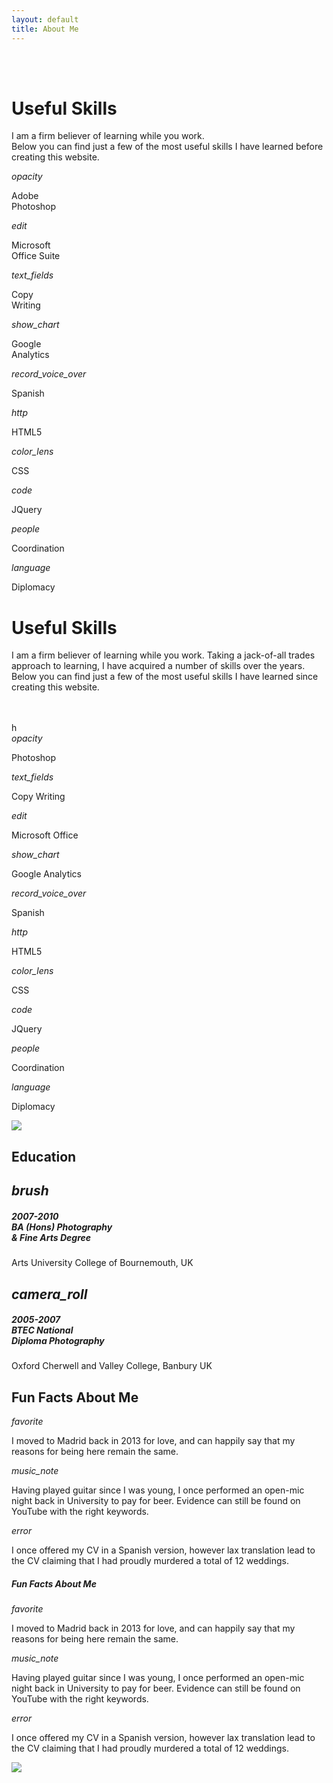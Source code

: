 ```yaml
---
layout: default
title: About Me
---
```

  <div class="container hide-on-large-only">
    <br><br>
    <h1 class="header center">Useful Skills</h1>
    <div class="row center">
      <p class="header col s12">I am a firm believer of learning while you work.
        <br>Below you can find just a few of the most useful skills I have learned before creating this website.</p>
    </div>
    <div class="row center">
           <div class="col s6 m6">
             <div class="card-panel cyan z-depth-2">
               <span class="white-text">
                 <i class="large material-icons">opacity</i>
                 <p>Adobe<br>Photoshop</p>
               </span>
             </div>
           </div>
           <div class="col s6 m6">
             <div class="card-panel cyan z-depth-2">
               <span class="white-text">
                 <i class="large material-icons">edit</i>
                 <p>Microsoft<br>Office Suite</p>
               </span>
             </div>
           </div>
           <div class="col s6 m6">
             <div class="card-panel cyan z-depth-2">
               <span class="white-text">
                 <i class="large material-icons">text_fields</i>
                 <p>Copy <br>Writing</p>
               </span>
             </div>
           </div>
           <div class="col s6 m6">
             <div class="card-panel cyan z-depth-2">
               <span class="white-text">
                 <i class="large material-icons">show_chart</i>
                 <p>Google<br>Analytics</p>
               </span>
             </div>
           </div>
           <div class="col s6 m6">
             <div class="card-panel cyan z-depth-2">
               <span class="white-text">
                 <i class="large material-icons">record_voice_over</i>
                 <p>Spanish</p>
               </span>
             </div>
           </div>
           <div class="col s6 m6">
             <div class="card-panel cyan z-depth-2">
               <span class="white-text">
                <i class="large material-icons">http</i>
                <p>HTML5</p>
               </span>
             </div>
           </div>
           <div class="col s6 m3">
             <div class="card-panel cyan z-depth-2">
               <span class="white-text">
                <i class="large material-icons">color_lens</i>
                <p>CSS</p>
               </span>
             </div>
           </div>
           <div class="col s6 m3">
             <div class="card-panel cyan z-depth-2">
               <span class="white-text">
                <i class="large material-icons">code</i>
                <p>JQuery</p>
               </span>
             </div>
           </div>
           <div class="col s6 m3">
             <div class="card-panel cyan z-depth-2">
               <span class="white-text">
                <i class="large material-icons">people</i>
                <p>Coordination</p>
               </span>
             </div>
           </div>
           <div class="col s6 m3">
             <div class="card-panel cyan z-depth-2">
               <span class="white-text">
                <i class="large material-icons">language</i>
                <p>Diplomacy</p>
               </span>
             </div>
           </div>
         </div>
  </div>
  <div id="index-banner" class="parallax-container valign-wrapper hide-on-med-and-down">
    <div class="section no-pad-bot">
      <div class="container">
        <h1 class="header center">Useful Skills</h1>
        <div class="row center">
          <p class="header col s12">I am a firm believer of learning while you work. Taking a jack-of-all trades approach to learning, I have acquired a number of skills over the years.
            <br>Below you can find just a few of the most useful skills I have learned since creating this website.</p>
        </div>
        <br><br>
        <div class="row center">h
          <div class="row">
                 <div class="col l3">
                   <div class="card-panel cyan z-depth-2">
                     <span class="white-text">
                      <i class="large material-icons">opacity</i>
                      <p>Photoshop</p>
                     </span>
                   </div>
                 </div>
                 <div class="col l3">
                   <div class="card-panel cyan z-depth-2">
                     <span class="white-text">
                      <i class="large material-icons">text_fields</i>
                      <p>Copy Writing</p>
                     </span>
                   </div>
                 </div>
                 <div class="col l3">
                   <div class="card-panel cyan z-depth-2">
                     <span class="white-text">
                       <i class="large material-icons">edit</i>
                       <p>Microsoft Office</p>
                     </span>
                   </div>
                 </div>
                 <div class="col l3">
                   <div class="card-panel cyan z-depth-2">
                     <span class="white-text">
                      <i class="large material-icons">show_chart</i>
                      <p>Google Analytics</p>
                     </span>
                   </div>
                 </div>
                 <div class="col l2">
                   <div class="card-panel cyan z-depth-2">
                     <span class="white-text">
                       <i class="large material-icons">record_voice_over</i>
                       <p>Spanish</p>
                     </span>
                   </div>
                 </div>
                 <div class="col l2">
                   <div class="card-panel cyan z-depth-2">
                     <span class="white-text">
                      <i class="large material-icons">http</i>
                      <p>HTML5</p>
                     </span>
                   </div>
                 </div>
                 <div class="col l2">
                   <div class="card-panel cyan z-depth-2">
                     <span class="white-text">
                      <i class="large material-icons">color_lens</i>
                      <p>CSS</p>
                     </span>
                   </div>
                 </div>
                 <div class="col l2">
                   <div class="card-panel cyan z-depth-2">
                     <span class="white-text">
                      <i class="large material-icons">code</i>
                      <p>JQuery</p>
                     </span>
                   </div>
                 </div>
                 <div class="col l2">
                   <div class="card-panel cyan z-depth-2">
                     <span class="white-text">
                      <i class="large material-icons">people</i>
                      <p>Coordination</p>
                     </span>
                   </div>
                 </div>
                 <div class="col l2">
                   <div class="card-panel cyan z-depth-2">
                     <span class="white-text">
                      <i class="large material-icons">language</i>
                      <p>Diplomacy</p>
                     </span>
                   </div>
                 </div>
           </div>
        </div>
      </div>
    </div>
    <div class="parallax"><img src="/assets/images/space.jpg"></div>
  </div>

  <!--   Container Section   -->
  <div class="container">
    <div class="section">
      <!--   Icon Section   -->
      <div class="row">
        <div class="row center">
          <h2 class="header col s12 light">Education</h2>
        </div>
        <div class="col s12 m6">
          <div class="icon-block">
            <h2 class="center grey-text"><i class="material-icons">brush</i></h2>
            <h5 class="center grey-text text-darken-3">2007-2010<br>BA (Hons) Photography<br> & Fine Arts Degree</h5>
            <p class="center light">Arts University College of Bournemouth, UK</p>
          </div>
        </div>
        <div class="col s12 m6">
          <div class="icon-block">
            <h2 class="center grey-text"><i class="material-icons">camera_roll</i></h2>
            <h5 class="center grey-text text-darken-3">2005-2007<br>BTEC National<br>Diploma Photography</h5>
            <p class="center light">Oxford Cherwell and Valley College, Banbury UK</p>
          </div>
        </div>
      </div>
    </div>
  </div>
  <div class="container hide-on-large-only">
        <div class="row center">
          <h2 class="header col s12 light">Fun Facts About Me</h2>
        </div>
        <div class="row center">
                <div class="col m4">
                  <div class="card-panel pink z-depth-2">
                   <i class="large material-icons white-text">favorite</i>
                    <span class="white-text">
                     <p>I moved to Madrid back in 2013 for love, and can happily say that my reasons for being here remain the same.</p>
                    </span>
                  </div>
                </div>
                 <div class="col m4">
                   <div class="card-panel pink z-depth-2">
                    <i class="large material-icons white-text">music_note</i>
                     <span class="white-text">
                      <p>Having played guitar since I was young, I once performed an open-mic night back in University to pay for beer. Evidence can still be found on YouTube with the right keywords.</p>
                     </span>
                   </div>
                 </div>
                 <div class="col m4">
                   <div class="card-panel pink z-depth-2">
                    <i class="large material-icons white-text">error</i>
                     <span class="white-text">
                      <p>I once offered my CV in a Spanish version, however lax translation lead to the CV claiming that I had proudly murdered a total of 12 weddings.</p>
                     </span>
                   </div>
                 </div>
        </div>
      </div>
<!-- Desktop/Only Parallax -->
  <div class="parallax-container valign-wrapper hide-on-med-and-down">
    <div class="section">
      <div class="container">
        <div class="row center">
          <h5 class="header col s12 light">Fun Facts About Me</h5>
        </div>
        <div class="row center">
                <div class="col l3">
                  <div class="card-panel pink z-depth-2">
                   <i class="large material-icons">favorite</i>
                    <span class="white-text">
                     <p>I moved to Madrid back in 2013 for love, and can happily say that my reasons for being here remain the same.</p>
                    </span>
                  </div>
                </div>
                 <div class="col l5">
                   <div class="card-panel pink z-depth-2">
                    <i class="large material-icons">music_note</i>
                     <span class="white-text">
                      <p>Having played guitar since I was young, I once performed an open-mic night back in University to pay for beer. Evidence can still be found on YouTube with the right keywords.</p>
                     </span>
                   </div>
                 </div>
                 <div class="col l4">
                   <div class="card-panel pink z-depth-2">
                    <i class="large material-icons">error</i>
                     <span class="white-text">
                      <p>I once offered my CV in a Spanish version, however lax translation lead to the CV claiming that I had proudly murdered a total of 12 weddings.</p>
                     </span>
                   </div>
                 </div>
        </div>
      </div>
    </div>
    <div class="parallax"><img src="/assets/images/StockCityClean.jpg"></div>
  </div>



